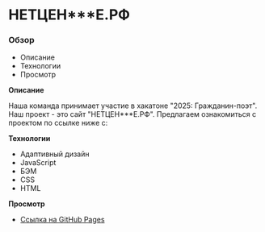 # НЕТЦЕН***Е.РФ

### Обзор

* Описание
* Технологии
* Просмотр

**Описание**

Наша команда принимает участие в хакатоне "2025: Гражданин-поэт". Наш проект - это сайт "НЕТЦЕН***Е.РФ". Предлагаем ознакомиться с проектом по ссылке ниже с:

**Технологии**

* Адаптивный дизайн
* JavaScript
* БЭМ
* CSS
* HTML

**Просмотр**

* [Ссылка на GitHub Pages](https://kamenskiyyyy.github.io/citizen_poet/index.html)
